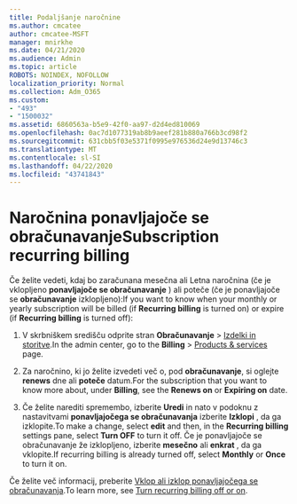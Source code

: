 ```yaml
---
title: Podaljšanje naročnine
ms.author: cmcatee
author: cmcatee-MSFT
manager: mnirkhe
ms.date: 04/21/2020
ms.audience: Admin
ms.topic: article
ROBOTS: NOINDEX, NOFOLLOW
localization_priority: Normal
ms.collection: Adm_O365
ms.custom:
- "493"
- "1500032"
ms.assetid: 6860563a-b5e9-42f0-aa97-d2d4ed810069
ms.openlocfilehash: 0ac7d1077319ab8b9aeef281b880a766b3cd98f2
ms.sourcegitcommit: 631cbb5f03e5371f0995e976536d24e9d13746c3
ms.translationtype: MT
ms.contentlocale: sl-SI
ms.lasthandoff: 04/22/2020
ms.locfileid: "43741843"
---
```

# <a name="subscription-recurring-billing"></a><span data-ttu-id="53602-102">Naročnina ponavljajoče se obračunavanje</span><span class="sxs-lookup"><span data-stu-id="53602-102">Subscription recurring billing</span></span>

<span data-ttu-id="53602-103">Če želite vedeti, kdaj bo zaračunana mesečna ali Letna naročnina (če je vklopljeno **ponavljajoče se obračunavanje** ) ali poteče (če je ponavljajoče se **obračunavanje** izklopljeno):</span><span class="sxs-lookup"><span data-stu-id="53602-103">If you want to know when your monthly or yearly subscription will be billed (if **Recurring billing** is turned on) or expire (if **Recurring billing** is turned off):</span></span>
  
1. <span data-ttu-id="53602-104">V skrbniškem središču odprite stran **Obračunavanje** \> [Izdelki in storitve](https://go.microsoft.com/fwlink/p/?linkid=842054).</span><span class="sxs-lookup"><span data-stu-id="53602-104">In the admin center, go to the **Billing** \> [Products & services](https://go.microsoft.com/fwlink/p/?linkid=842054) page.</span></span>

2. <span data-ttu-id="53602-105">Za naročnino, ki jo želite izvedeti več o, pod **obračunavanje**, si oglejte **renews** dne ali **poteče** datum.</span><span class="sxs-lookup"><span data-stu-id="53602-105">For the subscription that you want to know more about, under **Billing**, see the **Renews on** or **Expiring on** date.</span></span>

4. <span data-ttu-id="53602-106">Če želite narediti spremembo, izberite **Uredi** in nato v podoknu z nastavitvami **ponavljajočega se obračunavanja** izberite **Izklopi** , da ga izklopite.</span><span class="sxs-lookup"><span data-stu-id="53602-106">To make a change, select **edit** and then, in the **Recurring billing** settings pane, select **Turn OFF** to turn it off.</span></span> <span data-ttu-id="53602-107">Če je ponavljajoče se obračunavanje že izklopljeno, izberite **mesečno** ali **enkrat** , da ga vklopite.</span><span class="sxs-lookup"><span data-stu-id="53602-107">If recurring billing is already turned off, select **Monthly** or **Once** to turn it on.</span></span>

<span data-ttu-id="53602-108">Če želite več informacij, preberite [Vklop ali izklop ponavljajočega se obračunavanja](https://docs.microsoft.com/office365/admin/subscriptions-and-billing/renew-your-subscription).</span><span class="sxs-lookup"><span data-stu-id="53602-108">To learn more, see [Turn recurring billing off or on](https://docs.microsoft.com/office365/admin/subscriptions-and-billing/renew-your-subscription).</span></span>
